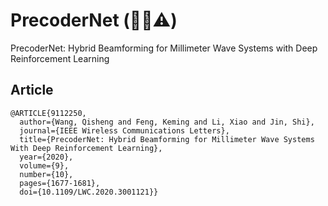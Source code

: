# PrecoderNet (🚧👷⚠️)
PrecoderNet: Hybrid Beamforming for Millimeter Wave Systems with Deep Reinforcement Learning



## Article
```
@ARTICLE{9112250,
  author={Wang, Qisheng and Feng, Keming and Li, Xiao and Jin, Shi},
  journal={IEEE Wireless Communications Letters}, 
  title={PrecoderNet: Hybrid Beamforming for Millimeter Wave Systems With Deep Reinforcement Learning}, 
  year={2020},
  volume={9},
  number={10},
  pages={1677-1681},
  doi={10.1109/LWC.2020.3001121}}
```
